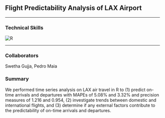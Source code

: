 ## Flight Predictability Analysis of LAX Airport

---

### Technical Skills

![R](https://img.shields.io/badge/R-276DC3?style=for-the-badge&logo=r&logoColor=white)

---

### Collaborators

Swetha Gujja, Pedro Maia

### Summary

We performed time series analysis on LAX air travel in R to (1) predict on-time arrivals and departures with MAPEs of 5.08% and 3.32% and precision measures of 1.216 and 0.954, (2) investigate trends between domestic and international flights, and (3) determine if any external factors contribute to the predictability of on-time arrivals and departures.
